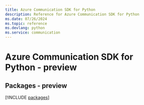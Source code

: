 ```yaml
---
title: Azure Communication SDK for Python
description: Reference for Azure Communication SDK for Python
ms.date: 07/26/2024
ms.topic: reference
ms.devlang: python
ms.service: communication
---
```

# Azure Communication SDK for Python - preview
## Packages - preview
[!INCLUDE [packages](communication-index.md)]